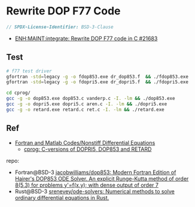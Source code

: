 # Rewrite DOP F77 Code

```c
// SPDX-License-Identifier: BSD-3-Clause
```

- [ENH:MAINT:integrate: Rewrite DOP F77 code in C #21683](https://github.com/scipy/scipy/pull/21683)


## Test

```sh
# f77 test driver
gfortran -std=legacy -g -o fdop853.exe dr_dop853.f  && ./fdop853.exe 
gfortran -std=legacy -g -o fdopri5.exe dr_dopri5.f  && ./fdopri5.exe

cd cprog/
gcc -g -o dop853.exe dop853.c vanderp.c -I. -lm && ./dop853.exe 
gcc -g -o dopri5.exe dopri5.c aren.c -I. -lm && ./dopri5.exe 
gcc -g -o retard.exe retard.c ret.c -I. -lm && ./retard.exe 
```

## Ref

- [Fortran and Matlab Codes/Nonstiff Differential Equations](http://www.unige.ch/~hairer/software.html)
    - [cprog: C-versions of DOPRI5, DOP853 and RETARD](http://www.unige.ch/~hairer/prog/nonstiff/cprog.tar)

repo:
- Fortran@BSD-3 [jacobwilliams/dop853: Modern Fortran Edition of Hairer's DOP853 ODE Solver. An explicit Runge-Kutta method of order 8(5,3) for problems y'=f(x,y); with dense output of order 7](https://github.com/jacobwilliams/dop853)
- Rust@BSD-3 [srenevey/ode-solvers: Numerical methods to solve ordinary differential equations in Rust.](https://github.com/srenevey/ode-solvers)
